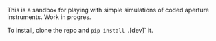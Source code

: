 This is a sandbox for playing with simple simulations of coded aperture instruments. Work in progres.

To install, clone the repo and `pip install `.[dev]` it.